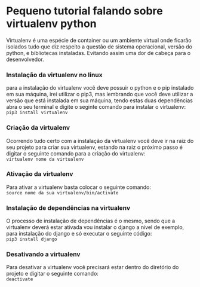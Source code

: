 # Pequeno tutorial falando sobre virtualenv python

Virtualenv é uma espécie de container ou um ambiente virtual onde ficarão isolados tudo que diz respeito a questão de sistema
operacional, versão do python, e bibliotecas instaladas. Evitando assim uma dor de cabeça para o desenvolvedor.

### Instalação da virtualenv no linux
para a instalação do virtualenv você deve possuir o python e o pip instalado em sua máquina, irei utilizar o pip3, mas lembrando que você deve utilizar a versão que está instalada em sua máquina, tendo estas duas dependências
abra o seu terminal e digite o seginte comando para instalar o virtualenv:
<br>
<code>pip3 install virtualenv</code>
<br>
### Criação da virtualenv
Ocorrendo tudo certo com a instalação da virtualenv você deve ir na raiz do seu projeto para criar sua virtualenv, estando na raiz o próximo passo é digitar o seguinte comando para a criação do virtualenv:
<br>
<code>virtualenv nome da virtualenv</code>
<br>
### Ativação da virtualenv
Para ativar a virtualenv basta colocar o seguinte comando:
<br>
<code>source nome da sua virtualenv/bin/activate</code>
<br>
### Instalação de dependências na virtualenv
O processo de instalação de dependências é o mesmo, sendo que a virtualenv deverá estar ativada vou instalar o django a nivel de exemplo, para instalação do django e só executar o seguinte código:
<br>
<code>pip3 install django</code>
<br>
### Desativando a virtualenv
Para desativar a virtualenv você precisará estar dentro do diretório do projeto e digitar o seguinte comando:
<br>
<code>deactivate</code>

